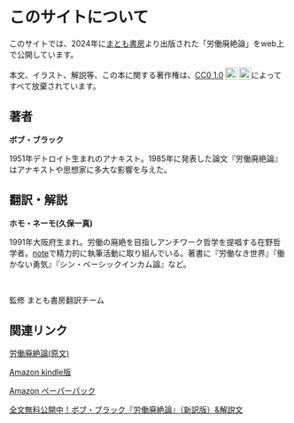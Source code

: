# このサイトについて

このサイトでは、2024年に[まとも書房](https://matomo-shobo.com/)より出版された「労働廃絶論」をweb上で公開しています。

<p xmlns:cc="http://creativecommons.org/ns#" >本文、イラスト、解説等、この本に関する著作権は、<a href="https://creativecommons.org/publicdomain/zero/1.0/deed.ja" target="_blank" rel="license noopener noreferrer" style="display:inline-block;">CC0 1.0<img style="height:22px!important;margin-left:3px;vertical-align:text-bottom;" src="https://mirrors.creativecommons.org/presskit/icons/cc.svg?ref=chooser-v1" alt=""><img style="height:22px!important;margin-left:3px;vertical-align:text-bottom;" src="https://mirrors.creativecommons.org/presskit/icons/zero.svg?ref=chooser-v1" alt=""></a>によってすべて放棄されています。</p>

## 著者
**ボブ・ブラック**

1951年デトロイト生まれのアナキスト。1985年に発表した論文『労働廃絶論』はアナキストや思想家に多大な影響を与えた。

## 翻訳・解説

**ホモ・ネーモ(久保一真)**

1991年大阪府生まれ。労働の廃絶を目指しアンチワーク哲学を提唱する在野哲学者。[note](https://note.com/kaduma)で精力的に執筆活動に取り組んでいる。著書に『労働なき世界』『働かない勇気』『シン・ベーシックインカム論』など。

<!-- Font Awesome CSS -->
<link rel='stylesheet' href='https://cdnjs.cloudflare.com/ajax/libs/font-awesome/6.7.2/css/all.min.css'>

<a href="https://matomo-shobo.com/" class="fa-solid fa-house" style="font-size:23px"></a>&nbsp;
<a href="https://x.com/NEMO_YOKAISM" class="fa-brands fa-x-twitter" style="font-size:24px"></a>&nbsp;
<a href="https://www.youtube.com/channel/UCGVYl0sr85BIGMq-Izf5UBg" class="fa-brands fa-youtube" style="font-size:24px"></a>&nbsp;

監修 まとも書房翻訳チーム<br>

## 関連リンク

[労働廃絶論(原文)](https://theanarchistlibrary.org/library/bob-black-the-abolition-of-work)

[Amazon kindle版](https://www.amazon.co.jp/-/en/%E3%83%9C%E3%83%96%E3%83%BB%E3%83%96%E3%83%A9%E3%83%83%E3%82%AF-ebook/dp/B0DPTPCRNM)

[Amazon ペーパーパック](https://www.amazon.co.jp/-/en/%E3%83%9C%E3%83%96%E3%83%BB%E3%83%96%E3%83%A9%E3%83%83%E3%82%AF/dp/4991353416)

[全文無料公開中！ボブ・ブラック『労働廃絶論』（新訳版）&解説文](https://note.com/kaduma/n/ncd2c2882fe3a)